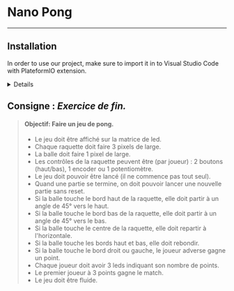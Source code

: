 # Nano Pong

---

## Installation

In order to use our project, make sure to import it in to Visual Studio Code with PlateformIO extension.

<details>
> 1. First, clone the project
> ```git clone git@gitlab.esiea.fr:vanot/nano-pong.git```
>
>
> 2. Then, import the project to VSCode using PlateformIO extension. Click on its icon at the side bar then pick the cloned git project.
> <details>
> ![Image](/resources/images/read_me/import.png "Git Clone")
> </details>
>
>
> 3. 
>
>
>
</details>


## Consigne : *Exercice de fin.*

> #### Objectif: Faire un jeu de pong.
>
> - Le jeu doit être affiché sur la matrice de led.
> - Chaque raquette doit faire 3 pixels de large.
> - La balle doit faire 1 pixel de large.
> - Les contrôles de la raquette peuvent être (par joueur) : 2 boutons (haut/bas), 1 encoder ou 1 potentiomètre.
> - Le jeu doit pouvoir être lancé (il ne commence pas tout seul).
> - Quand une partie se termine, on doit pouvoir lancer une nouvelle partie sans reset.
> - Si la balle touche le bord haut de la raquette, elle doit partir à un angle de 45° vers le haut.
> - Si la balle touche le bord bas de la raquette, elle doit partir à un angle de 45° vers le bas.
> - Si la balle touche le centre de la raquette, elle doit repartir à l'horizontale.
> - Si la balle touche les bords haut et bas, elle doit rebondir.
> - Si la balle touche le bord droit ou gauche, le joueur adverse gagne un point.
> - Chaque joueur doit avoir 3 leds indiquant son nombre de points.
> - Le premier joueur à 3 points gagne le match.
> - Le jeu doit être fluide.